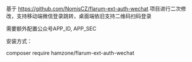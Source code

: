 
基于 https://github.com/NomisCZ/flarum-ext-auth-wechat 项目进行二次修改，支持移动端微信登录跳转，桌面端依旧支持二维码扫码登录  

需要额外配置公众号APP_ID, APP_SEC  

安装方式：  

composer require hamzone/flarum-ext-auth-wechat